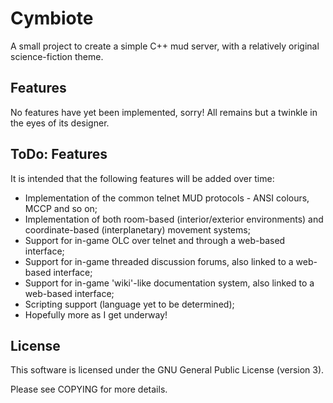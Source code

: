 Cymbiote
========

A small project to create a simple C++ mud server, with a relatively original science-fiction theme. 

Features
--------
No features have yet been implemented, sorry! All remains but a twinkle in the eyes of its designer.

ToDo: Features
--------------
It is intended that the following features will be added over time:
  * Implementation of the common telnet MUD protocols - ANSI colours, MCCP and so on;
  * Implementation of both room-based (interior/exterior environments) and coordinate-based (interplanetary) movement systems;
  * Support for in-game OLC over telnet and through a web-based interface;
  * Support for in-game threaded discussion forums, also linked to a web-based interface;
  * Support for in-game 'wiki'-like documentation system, also linked to a web-based interface;
  * Scripting support (language yet to be determined);
  * Hopefully more as I get underway!
  
License
-------
This software is licensed under the GNU General Public License (version 3).

Please see COPYING for more details.
